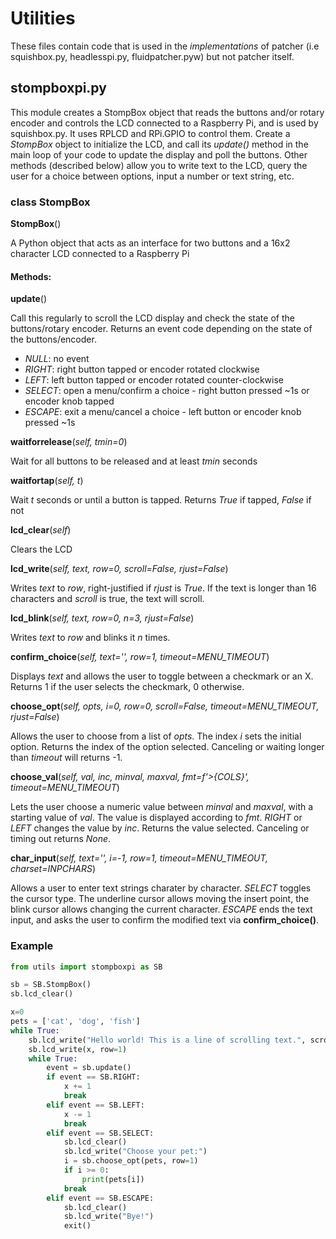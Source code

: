 # Utilities

These files contain code that is used in the _implementations_ of patcher (i.e squishbox.py, headlesspi.py, fluidpatcher.pyw) but not patcher itself.

## stompboxpi.py

This module creates a StompBox object that reads the buttons and/or rotary encoder and controls the LCD connected to a Raspberry Pi, and is used by squishbox.py. It uses RPLCD and RPi.GPIO to control them. Create a _StompBox_ object to initialize the LCD, and call its _update()_ method in the main loop of your code to update the display and poll the buttons. Other methods (described below) allow you to write text to the LCD, query the user for a choice between options, input a number or text string, etc.

### class StompBox

**StompBox**()

A Python object that acts as an interface for two buttons and a 16x2 character LCD connected to a Raspberry Pi

#### Methods:

**update**()

Call this regularly to scroll the LCD display and check the state of the buttons/rotary encoder. Returns an event code depending on the state of the buttons/encoder.
- _NULL_: no event
- _RIGHT_: right button tapped or encoder rotated clockwise
- _LEFT_: left button tapped or encoder rotated counter-clockwise
- _SELECT_: open a menu/confirm a choice - right button pressed ~1s or encoder knob tapped
- _ESCAPE_: exit a menu/cancel a choice - left button or encoder knob pressed ~1s

**waitforrelease**(_self, tmin=0_)

Wait for all buttons to be released and at least _tmin_ seconds

**waitfortap**(_self, t_)

Wait _t_ seconds or until a button is tapped. Returns _True_ if tapped, _False_ if not

**lcd_clear**(_self_)

Clears the LCD

**lcd_write**(_self, text, row=0, scroll=False, rjust=False_)

Writes _text_ to _row_, right-justified if _rjust_ is _True_. If the text is longer than 16 characters and _scroll_ is true, the text will scroll.

**lcd_blink**(_self, text, row=0, n=3, rjust=False_)

Writes _text_ to _row_ and blinks it _n_ times.

**confirm_choice**(_self, text='', row=1, timeout=MENU_TIMEOUT_)

Displays _text_ and allows the user to toggle between a checkmark or an X. Returns 1 if the user selects the checkmark, 0 otherwise.

**choose_opt**(_self, opts, i=0, row=0, scroll=False, timeout=MENU_TIMEOUT, rjust=False_)

Allows the user to choose from a list of _opts_. The index _i_ sets the initial option. Returns the index of the option selected. Canceling or waiting longer than _timeout_ will returns -1. 

**choose_val**(_self, val, inc, minval, maxval, fmt=f'>{COLS}', timeout=MENU_TIMEOUT_)

Lets the user choose a numeric value between _minval_ and _maxval_, with a starting value of _val_. The value is displayed according to _fmt_. _RIGHT_ or _LEFT_ changes the value by _inc_. Returns the value selected. Canceling or timing out returns _None_.

**char_input**(_self, text='', i=-1, row=1, timeout=MENU_TIMEOUT, charset=INPCHARS_)

Allows a user to enter text strings charater by character. _SELECT_ toggles the cursor type. The underline cursor allows moving the insert point, the blink cursor allows changing the current character. _ESCAPE_ ends the text input, and asks the user to confirm the modified text via **confirm_choice()**.

### Example

```python
from utils import stompboxpi as SB

sb = SB.StompBox()
sb.lcd_clear()

x=0
pets = ['cat', 'dog', 'fish']
while True:
    sb.lcd_write("Hello world! This is a line of scrolling text.", scroll=True)
    sb.lcd_write(x, row=1)
    while True:
        event = sb.update()
        if event == SB.RIGHT:
			x += 1
			break
		elif event == SB.LEFT:
			x -= 1
			break
        elif event == SB.SELECT:
            sb.lcd_clear()
            sb.lcd_write("Choose your pet:")
            i = sb.choose_opt(pets, row=1)
            if i >= 0:
                print(pets[i])
            break
        elif event == SB.ESCAPE:
            sb.lcd_clear()
            sb.lcd_write("Bye!")
            exit()
```

